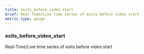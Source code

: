```yaml
---
title: exits_before_video_start
brief: Real-Time/Live time series of exits before video start
metric_type: gauge
---
```

### exits_before_video_start

Real-Time/Live time series of exits before video start